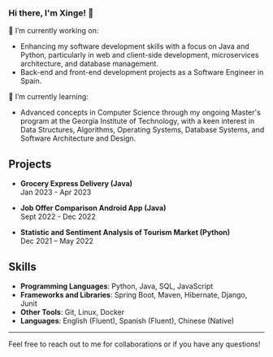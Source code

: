 ### Hi there, I'm Xinge! 👋

<!--
**xingeliao/xingeliao** is a ✨ _special_ ✨ repository because its `README.md` (this file) appears on your GitHub profile.

Here are some ideas to get you started:

- 🔭 I’m currently working on ...
- 🌱 I’m currently learning ...
- 👯 I’m looking to collaborate on ...
- 🤔 I’m looking for help with ...
- 💬 Ask me about ...
- 📫 How to reach me: ...
- 😄 Pronouns: ...
- ⚡ Fun fact: ...
-->

🔭 I’m currently working on: 
- Enhancing my software development skills with a focus on Java and Python, particularly in web and client-side development, microservices architecture, and database management.
- Back-end and front-end development projects as a Software Engineer in Spain.

🌱 I’m currently learning:
- Advanced concepts in Computer Science through my ongoing Master's program at the Georgia Institute of Technology, with a keen interest in Data Structures, Algorithms, Operating Systems, Database Systems, and Software Architecture and Design.

## Projects
- **Grocery Express Delivery (Java)**  
  Jan 2023 - Apr 2023

- **Job Offer Comparison Android App (Java)**  
  Sept 2022 - Dec 2022

- **Statistic and Sentiment Analysis of Tourism Market (Python)**  
  Dec 2021 – May 2022

## Skills
- **Programming Languages**: Python, Java, SQL, JavaScript
- **Frameworks and Libraries**: Spring Boot, Maven, Hibernate, Django, Junit
- **Other Tools**: Git, Linux, Docker
- **Languages**: English (Fluent), Spanish (Fluent), Chinese (Native)

---

Feel free to reach out to me for collaborations or if you have any questions!
